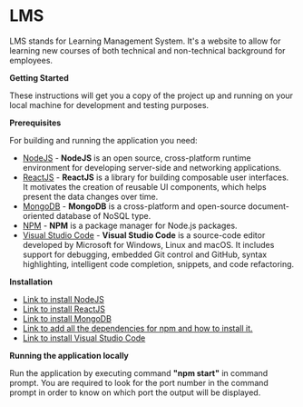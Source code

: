 # LMS

LMS stands for Learning Management System. It's a website to allow for learning new courses of both technical and non-technical background for employees. 

**Getting Started**

These instructions will get you a copy of the project up and running on your local machine for development and testing purposes.

**Prerequisites**

For building and running the application you need:

- [NodeJS](https://nodejs.org/en) - **NodeJS** is an open source, cross-platform runtime environment for developing server-side and networking applications.
- [ReactJS](https://reactjs.org) - **ReactJS**  is a library for building composable user interfaces. It motivates the creation of reusable UI components, which helps present the data changes over time.
- [MongoDB](https://www.mongodb.com) - **MongoDB**  is a cross-platform and open-source document-oriented database of NoSQL type.
- [NPM](https://www.npmjs.com/package/download) - **NPM** is a package manager for Node.js packages.
- [Visual Studio Code](https://code.visualstudio.com) - **Visual Studio Code** is a source-code editor developed by Microsoft for Windows, Linux and macOS. It includes support for debugging, embedded Git control and GitHub, syntax highlighting, intelligent code completion, snippets, and code refactoring.

**Installation**

- [Link to install NodeJS](https://nodejs.org/en/download/)
- [Link to install ReactJS](https://react-cn.github.io/react/downloads.html)
- [Link to install MongoDB](https://www.mongodb.com/download-center)
- [Link to add all the dependencies for npm and how to install it.](https://tecadmin.net/install-latest-nodejs-npm-on-ubuntu/)
- [Link to install Visual Studio Code](https://code.visualstudio.com/download)

**Running the application locally**

Run the application by executing command **&quot;npm start&quot;** in command prompt. You are required to look for the port number in the command prompt in order to know on which port the output will be displayed.
